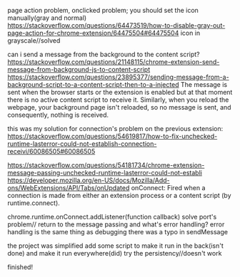 page action problem, onclicked problem; you should set the icon manually(gray and normal)
https://stackoverflow.com/questions/64473519/how-to-disable-gray-out-page-action-for-chrome-extension/64475504#64475504
icon in grayscale//solved

can i send a message from the background to the content script?
https://stackoverflow.com/questions/21148115/chrome-extension-send-message-from-background-js-to-content-script
https://stackoverflow.com/questions/23895377/sending-message-from-a-background-script-to-a-content-script-then-to-a-injected
The message is sent when the browser starts or the extension is enabled but at that moment there is no active content script to receive it. Similarly, when you reload the webpage, your background page isn't reloaded, so no message is sent, and consequently, nothing is received.

this was my solution for connection's problem on the previous extension:
https://stackoverflow.com/questions/54619817/how-to-fix-unchecked-runtime-lasterror-could-not-establish-connection-receivi/60086505#60086505

https://stackoverflow.com/questions/54181734/chrome-extension-message-passing-unchecked-runtime-lasterror-could-not-establi
https://developer.mozilla.org/en-US/docs/Mozilla/Add-ons/WebExtensions/API/Tabs/onUpdated
onConnect:
Fired when a connection is made from either an extension process or a content script (by runtime.connect).

chrome.runtime.onConnect.addListener(function callback)
solve port's problem//
return to the message passing and what's error handling?
error handling is the same thing as debugging
there was a typo in sendMessage

the project was simplified
add some script to make it run in the back(isn't done) and make it run everywhere(did)
try the persistency//doesn't work 

finished!